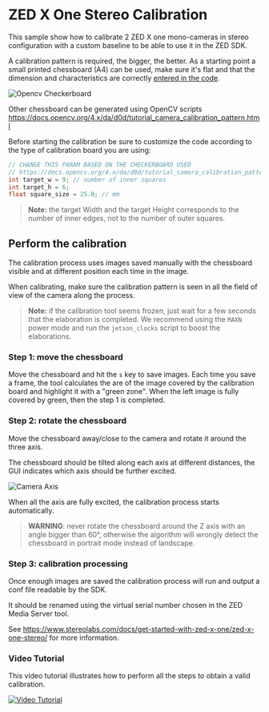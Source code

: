 # ZED X One Stereo Calibration

This sample show how to calibrate 2 ZED X one mono-cameras in stereo configuration with a custom baseline to be able to use it in the ZED SDK.

A calibration pattern is required, the bigger, the better. As a starting point a small printed chessboard (A4) can be used, make sure it's flat and that the dimension and characteristics are correctly [entered in the code](https://github.com/stereolabs/zedx-one-capture/blob/6c5254b728c5f683db373a1f4d66abead930b27f/stereo_calibration/main.cpp#L13-L15).

![Opencv Checkerboard](checkerboard_sample.png)

Other chessboard can be generated using OpenCV scripts https://docs.opencv.org/4.x/da/d0d/tutorial_camera_calibration_pattern.html

Before starting the calibration be sure to customize the code according to the type of calibration board you are using:

```C++
// CHANGE THIS PARAM BASED ON THE CHECKERBOARD USED
// https://docs.opencv.org/4.x/da/d0d/tutorial_camera_calibration_pattern.html
int target_w = 9; // number of inner squares
int target_h = 6;
float square_size = 25.0; // mm
```

> **Note:** the target Width and the target Height corresponds to the number of inner edges, not to the number of outer squares.

## Perform the calibration

The calibration process uses images saved manually with the chessboard visible and at different position each time in the image.

When calibrating, make sure the calibration pattern is seen in all the field of view of the camera along the process.

> **Note:** if the calibration tool seems frozen, just wait for a few seconds that the elaboration is completed. We recommend using the `MAXN` power mode 
and run the `jetson_clocks` script to boost the elaborations.

### Step 1: move the chessboard

Move the chessboard and hit the `s` key to save images. Each time you save a frame, the tool calculates the are of the image covered by the calibration board
and highlight it with a "green zone". When the left image is fully covered by green, then the step 1 is completed.

### Step 2: rotate the chessboard

Move the chessboard away/close to the camera and rotate it around the three axis.

The chessboard should be tilted along each axis at different distances, the GUI indicates which axis should be further excited.

![Camera Axis](CoordinateSystem.jpg)

When all the axis are fully excited, the calibration process starts automatically.

> **WARNING**: never rotate the chessboard around the Z axis with an angle bigger than 60°, otherwise the algorithm will wrongly detect the chessboard in portrait mode instead of landscape.

### Step 3: calibration processing

Once enough images are saved the calibration process will run and output a conf file readable by the SDK. 

It should be renamed using the virtual serial number chosen in the ZED Media Server tool. 

See https://www.stereolabs.com/docs/get-started-with-zed-x-one/zed-x-one-stereo/ for more information.

### Video Tutorial

This video tutorial illustrates how to perform all the steps to obtain a valid calibration.

[![Video Tutorial](https://img.youtube.com/vi/Dd-4_eUdkSM/0.jpg)](https://www.youtube.com/watch?v=Dd-4_eUdkSM)
